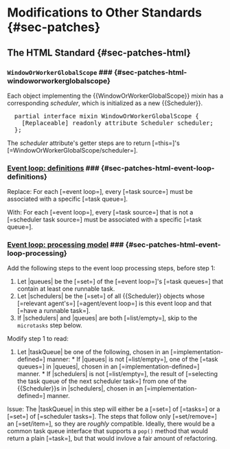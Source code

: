Modifications to Other Standards {#sec-patches}
=====================

The HTML Standard {#sec-patches-html}
---------------------

### `WindowOrWorkerGlobalScope` ### {#sec-patches-html-windoworworkerglobalscope}

Each object implementing the {{WindowOrWorkerGlobalScope}} mixin has a
corresponding <dfn for="WindowOrWorkerGlobalScope">scheduler</dfn>, which
is initialized as a new {{Scheduler}}.

<pre class='idl'>
  partial interface mixin WindowOrWorkerGlobalScope {
    [Replaceable] readonly attribute Scheduler scheduler;
  };
</pre>

The <dfn attribute for="WindowOrWorkerGlobalScope">scheduler</dfn> attribute's
getter steps are to return [=this=]'s [=WindowOrWorkerGlobalScope/scheduler=].


### <a href="https://html.spec.whatwg.org/multipage/webappapis.html#definitions-3">Event loop: definitions</a> ### {#sec-patches-html-event-loop-definitions}

Replace: For each [=event loop=], every [=task source=] must be associated with
a specific [=task queue=].

With: For each [=event loop=], every [=task source=] that is not a
[=scheduler task source=] must be associated with a specific [=task queue=].

### <a href="https://html.spec.whatwg.org/multipage/webappapis.html#event-loop-processing-model">Event loop: processing model</a> ### {#sec-patches-html-event-loop-processing}

Add the following steps to the event loop processing steps, before step 1:

  1. Let |queues| be the [=set=] of the [=event loop=]'s [=task queues=] that
     contain at least one <a for="task">runnable</a> <a for="/">task</a>.
  1. Let |schedulers| be the [=set=] of all {{Scheduler}} objects whose
     [=relevant agent's=] [=agent/event loop=] is this event loop and that
     [=have a runnable task=].
  1. If |schedulers| and |queues| are both [=list/empty=], skip to the
     <code>microtasks</code> step below.

Modify step 1 to read:

  1. Let |taskQueue| be one of the following, chosen in an
     [=implementation-defined=] manner:
    * If |queues| is not [=list/empty=], one of the [=task queues=] in |queues|,
       chosen in an [=implementation-defined=] manner.
    * If |schedulers| is not [=list/empty=], the result of
       [=selecting the task queue of the next scheduler task=] from one of the
       {{Scheduler}}s in |schedulers|, chosen in an [=implementation-defined=]
       manner.

Issue: The |taskQueue| in this step will either be a [=set=] of [=tasks=] or a
[=set=] of [=scheduler tasks=]. The steps that follow only [=set/remove=] an
[=set/item=], so they are *roughly* compatible. Ideally, there would be a
common task queue interface that supports a `pop()` method that would return a
plain [=task=], but that would invlove a fair amount of refactoring.
